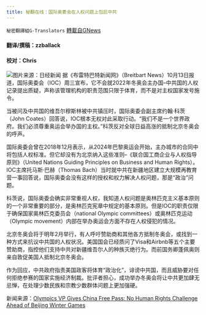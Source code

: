 ```yaml
---
title: 秘翻在线：国际奥委会在人权问题上包庇中共
---
```

`秘密翻譯組G-Translators` [轉載自GNews](https://gnews.org/zh-hans/1593277/)

#### 翻译/撰稿：zzballack

#### 校对：Chris
![](https://assets.gnews.org/wp-content/uploads/2021/10/图片1-33.jpg)图片来源：日经新闻
据《布雷特巴特新闻网》（Breitbart News）10月13日报道，国际奥委会（IOC）周三宣布，它不会就2022年冬奥会主办国–中共国的人权记录提出质疑，声称该管理机构的职责范围只限于体育，而不是对主权国家发号施令。

当被问及中共国的维吾尔穆斯林被中共镇压时，国际奥委会副主席约翰·科茨（John Coates）回答说，IOC根本无权对此采取行动。“我们不是一个世界政府。我们必须尊重奥运会举办国的主权。”科茨反对全球日益高涨的抵制北京冬奥会的呼声。

国际奥委会曾在2018年12月表示，从2024年巴黎奥运会开始，主办城市的合同中将包括人权标准。但它却没有为北京纳入这些准则–《联合国工商企业与人权指导原则》（United Nations Guiding Principles on Business and Human Rights）。IOC主席托马斯·巴赫（Thomas Bach）当时就中共在新疆地区建立大规模再教育营一事回答说，国际奥委会没有这样的授权和权力解决人权问题，那是“政治”问题。

科茨说，国际奥委会确实非常重视人权，我知道人权问题是奥林匹克主义基本原则的一个非常重要的部分，是奥林匹克宪章中规定的基本原则。但是IOC的职责仅限于确保国家奥林匹克委员会（national Olympic committees）或奥林匹克运动（Olympic movement）内部在举办奥运会方面不存在人权侵犯的情况。

北京冬奥会将于明年2月举行，有人呼吁赞助商和其他各方抵制冬奥会，或找到一种方式来抗议中共国的人权状况。美国国会已经质问了Visa和Airbnb等五个主要赞助商，指控他们支持中共对新疆维吾尔人的种族灭绝行为。而前国务卿蓬佩奥则亲自敦促美国人抵制北京冬奥会。

作为回应，中共政府指责美国政客将体育“政治化”，诽谤中共国，而且威胁要对任何拒绝参赛的国家实施经济制裁。批评者担心，成功举办冬奥会将让中共更加肆无忌惮，在处理少数民族和宗教少数群体问题上更加强硬。

新闻来源：[Olympics VP Gives China Free Pass: No Human Rights Challenge Ahead of Beijing Winter Games](https://www.breitbart.com/politics/2021/10/13/olympics-vp-gives-china-free-pass-no-human-rights-challenge-ahead-of-beijing-winter-games/)
